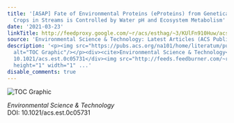 ```yaml
---
title: '[ASAP] Fate of Environmental Proteins (eProteins) from Genetically Engineered
  Crops in Streams is Controlled by Water pH and Ecosystem Metabolism'
date: '2021-03-23'
linkTitle: http://feedproxy.google.com/~r/acs/esthag/~3/KUlFn910Huw/acs.est.0c05731
source: 'Environmental Science & Technology: Latest Articles (ACS Publications)'
description: '<p><img src="https://pubs.acs.org/na101/home/literatum/publisher/achs/journals/content/esthag/0/esthag.ahead-of-print/acs.est.0c05731/20210323/images/medium/es0c05731_0006.gif"
  alt="TOC Graphic"/></p><div><cite>Environmental Science & Technology</cite></div><div>DOI:
  10.1021/acs.est.0c05731</div><img src="http://feeds.feedburner.com/~r/acs/esthag/~4/KUlFn910Huw"
  height="1" width="1" ...'
disable_comments: true
---
```

<p><img src="https://pubs.acs.org/na101/home/literatum/publisher/achs/journals/content/esthag/0/esthag.ahead-of-print/acs.est.0c05731/20210323/images/medium/es0c05731_0006.gif" alt="TOC Graphic"/></p><div><cite>Environmental Science & Technology</cite></div><div>DOI: 10.1021/acs.est.0c05731</div><img src="http://feeds.feedburner.com/~r/acs/esthag/~4/KUlFn910Huw" height="1" width="1" ...